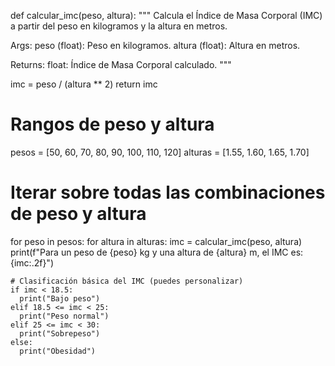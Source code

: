 def calcular_imc(peso, altura):
  """
  Calcula el Índice de Masa Corporal (IMC) a partir del peso en kilogramos y la altura en metros.

  Args:
    peso (float): Peso en kilogramos.
    altura (float): Altura en metros.

  Returns:
    float: Índice de Masa Corporal calculado.
  """

  imc = peso / (altura ** 2)
  return imc

# Rangos de peso y altura
pesos = [50, 60, 70, 80, 90, 100, 110, 120]
alturas = [1.55, 1.60, 1.65, 1.70]

# Iterar sobre todas las combinaciones de peso y altura
for peso in pesos:
  for altura in alturas:
    imc = calcular_imc(peso, altura)
    print(f"Para un peso de {peso} kg y una altura de {altura} m, el IMC es: {imc:.2f}")

    # Clasificación básica del IMC (puedes personalizar)
    if imc < 18.5:
      print("Bajo peso")
    elif 18.5 <= imc < 25:
      print("Peso normal")
    elif 25 <= imc < 30:
      print("Sobrepeso")
    else:
      print("Obesidad")
